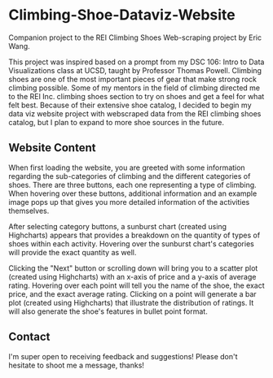 # Climbing-Shoe-Dataviz-Website
 
Companion project to the REI Climbing Shoes Web-scraping project by Eric Wang.

This project was inspired based on a prompt from my DSC 106: Intro to Data Visualizations class at UCSD, taught by Professor Thomas Powell. Climbing shoes are one of the most important pieces of gear that make strong rock climbing possible. Some of my mentors in the field of climbing directed me to the REI Inc. climbing shoes section to try on shoes and get a feel for what felt best. Because of their extensive shoe catalog, I decided to begin my data viz website project with webscraped data from the REI climbing shoes catalog, but I plan to expand to more shoe sources in the future.

## Website Content

When first loading the website, you are greeted with some information regarding the sub-categories of climbing and the different categories of shoes. There are three buttons, each one representing a type of climbing. When hovering over these buttons, additional information and an example image pops up that gives you more detailed information of the activities themselves.

After selecting category buttons, a sunburst chart (created using Highcharts) appears that provides a breakdown on the quantity of types of shoes within each activity. Hovering over the sunburst chart's categories will provide the exact quantity as well.

Clicking the "Next" button or scrolling down will bring you to a scatter plot (created using Highcharts) with an x-axis of price and a y-axis of average rating. Hovering over each point will tell you the name of the shoe, the exact price, and the exact average rating. Clicking on a point will generate a bar plot (created using Highcharts) that illustrate the distribution of ratings. It will also generate the shoe's features in bullet point format.


## Contact

I'm super open to receiving feedback and suggestions! Please don't hesitate to shoot me a message, thanks!
